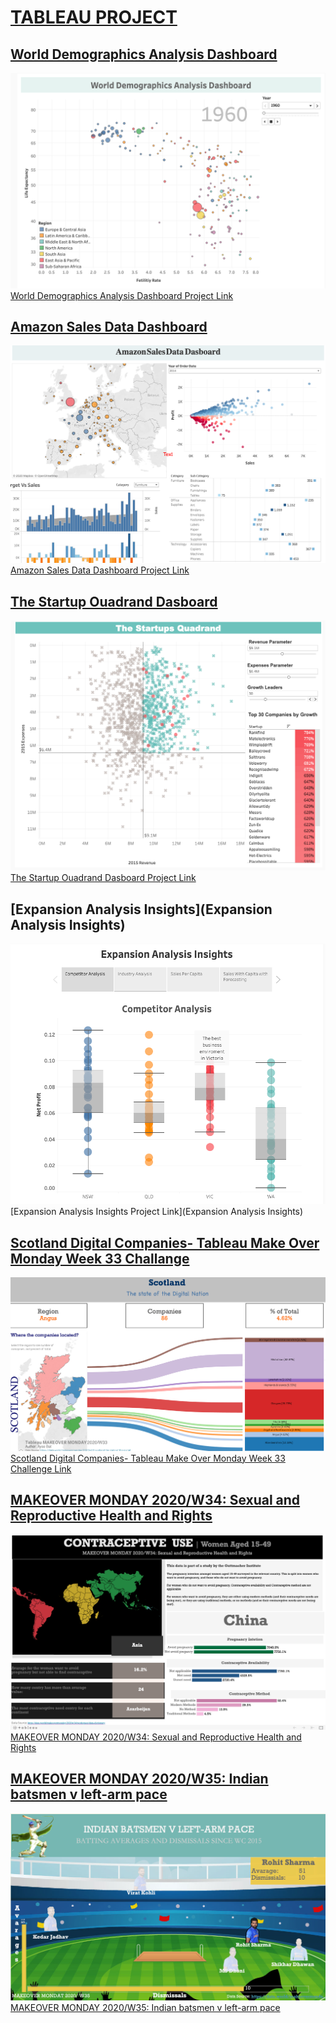 # [TABLEAU PROJECT](https://public.tableau.com/profile/ayse.bat#!/)
## [World Demographics Analysis Dashboard](https://public.tableau.com/profile/ayse.bat#!/vizhome/WorldDemographisAnalysisGif/Dashboard1)
![World Demographics Analysis Dashboard](https://github.com/aysbt/Tableau_Project/blob/master/World_demographics_analysis.png)
[World Demographics Analysis Dashboard Project Link](https://public.tableau.com/profile/ayse.bat#!/vizhome/WorldDemographisAnalysisGif/Dashboard1)

## [Amazon Sales Data Dashboard](https://public.tableau.com/profile/ayse.bat#!/vizhome/AmazonSalesData/Dashboard1)
![Amazon Sales Data Dashboard](https://github.com/aysbt/Tableau_Project/blob/master/Amazon_Sales_Data_Dashborad.png)
[Amazon Sales Data Dashboard Project Link](https://public.tableau.com/profile/ayse.bat#!/vizhome/AmazonSalesData/Dashboard1)

## [The Startup Ouadrand Dasboard](https://public.tableau.com/profile/ayse.bat#!/vizhome/TheStarttupOuadrand/Dashboard1)
![The Startup Ouadrand Dasboard](https://github.com/aysbt/Tableau_Project/blob/master/The%20Startups%20Quadrand%20Analysis%20Dash%20board.png)
[The Startup Ouadrand Dasboard Project Link](https://public.tableau.com/profile/ayse.bat#!/vizhome/TheStarttupOuadrand/Dashboard1)

## [Expansion Analysis Insights](Expansion Analysis Insights)
![Expansion Analysis Insights](https://github.com/aysbt/Tableau_Project/blob/master/Expansion%20Analysis%20Insights.png)
[Expansion Analysis Insights Project Link](Expansion Analysis Insights)

## [Scotland Digital Companies- Tableau Make Over Monday Week 33 Challange](https://public.tableau.com/profile/ayse.bat#!/vizhome/MakeoverMondayWeek33_15977765521080/SankeyDiagram)
![Scotland Digital Companies- Tableau Make Over Monday Week 33 Challenge](https://github.com/aysbt/Tableau_Project/blob/master/Week33-Makeovermonday-Scotland-digital-companies-data.png)
[Scotland Digital Companies- Tableau Make Over Monday Week 33 Challenge Link](https://public.tableau.com/profile/ayse.bat#!/vizhome/MakeoverMondayWeek33_15977765521080/SankeyDiagram)

## [MAKEOVER MONDAY 2020/W34: Sexual and Reproductive Health and Rights](https://public.tableau.com/profile/ayse.bat#!/vizhome/CONTRECEPTIVEUSE/Dashboard1)
![MAKEOVER MONDAY 2020/W34: Sexual and Reproductive Health and Rights](https://github.com/aysbt/Tableau_Project/blob/master/week34.png)
[MAKEOVER MONDAY 2020/W34: Sexual and Reproductive Health and Rights](https://public.tableau.com/profile/ayse.bat#!/vizhome/CONTRECEPTIVEUSE/Dashboard1)


## [MAKEOVER MONDAY 2020/W35: Indian batsmen v left-arm pace](https://public.tableau.com/profile/ayse.bat#!/vizhome/INDIANBATSMEN/Dashboard1?publish=yes)
![MAKEOVER MONDAY 2020/W35: Indian batsmen v left-arm pace](https://github.com/aysbt/Tableau_Project/blob/master/2020Week35.png)
[MAKEOVER MONDAY 2020/W35: Indian batsmen v left-arm pace](https://public.tableau.com/profile/ayse.bat#!/vizhome/INDIANBATSMEN/Dashboard1?publish=yes)

## []()
![]()
[]()
